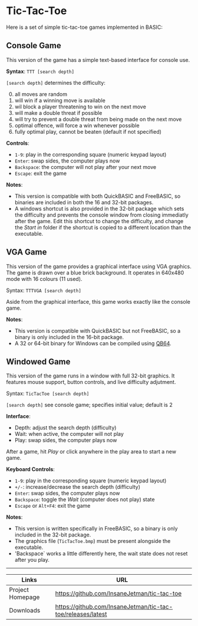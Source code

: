 # Tic-Tac-Toe

Here is a set of simple tic-tac-toe games implemented in BASIC:

## Console Game

This version of the game has a simple text-based interface for console use.

__Syntax__: `TTT [search depth]`

`[search depth]` determines the difficulty:

0. all moves are random
1. will win if a winning move is available
2. wil block a player threatening to win on the next move
3. will make a double threat if possible
4. will try to prevent a double threat from being made on the next move
5. optimal offence, will force a win whenever possible
6. fully optimal play, cannot be beaten (default if not specified)

__Controls__:
* `1-9`: play in the corresponding square (numeric keypad layout)
* `Enter`: swap sides, the computer plays now
* `Backspace`: the computer will not play after your next move
* `Escape`: exit the game

__Notes__:

* This version is compatible with both QuickBASIC and FreeBASIC, so binaries are included in both the 16 and 32-bit packages.
* A windows shortcut is also provided in the 32-bit package which sets the difficulty and prevents the console window from closing immediatly after the game.
  Edit this shortcut to change the difficulty, and change the _Start in_ folder if the shortcut is copied to a different location than the executable.

## VGA Game

This version of the game provides a graphical interface using VGA graphics.
The game is drawn over a blue brick background.
It operates in 640x480 mode with 16 colours (11 used).

Syntax: `TTTVGA [search depth]`

Aside from the graphical interface, this game works exactly like the console game.

__Notes__:

* This version is compatible with QuickBASIC but not FreeBASIC, so a binary is only included in the 16-bit package.
* A 32 or 64-bit binary for Windows can be compiled using [QB64](https://www.portal.qb64.org/).

## Windowed Game

This version of the game runs in a window with full 32-bit graphics.
It features mouse support, button controls, and live difficulty adjutment.

Syntax: `TicTacToe [search depth]`

`[search depth]` see console game; specifies initial value; default is 2

__Interface__:

* Depth: adjust the search depth (difficulty)
* Wait: when active, the computer will not play
* Play: swap sides, the computer plays now

After a game, hit _Play_ or click anywhere in the play area to start a new game.

__Keyboard Controls__:

* `1-9`: play in the corresponding square (numeric keypad layout)
* `+/-`: increase/decrease the search depth (difficulty)
* `Enter`: swap sides, the computer plays now
* `Backspace`: toggle the _Wait_ (computer does not play) state
* `Escape` or `Alt+F4`: exit the game

__Notes__:

* This version is written specifically in FreeBASIC, so a binary is only included in the 32-bit package.
* The graphics file (`TicTacToe.bmp`) must be present alongside the executable.
* 'Backspace` works a little differently here, the wait state does not reset after you play.

--------------------------------------------------------------------------------

| Links            | URL                                                         |
| ---------------- | ----------------------------------------------------------- |
| Project Homepage | https://github.com/InsaneJetman/tic-tac-toe                 |
| Downloads        | https://github.com/InsaneJetman/tic-tac-toe/releases/latest |
